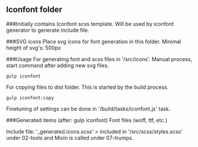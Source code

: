 ## Iconfont folder

###Initially contains
Iconfont scss template. Will be used by iconfont generator to generate include file.

###SVG icons
Place svg icons for font generation in this folder.
Minimal height of svg's: 500px 

###Usage
For generating font and scss files in '/src/icons'. Manual process, start command after adding new svg files.
```
gulp iconfont
```

For copying files to dist folder. This is started by the build process.
```
gulp iconfont:copy
```

Finetuning of settings can be done in '/build/tasks/iconfont.js' task.

###Generated items (after: gulp iconfont)
Font files (woff, ttf, etc.)

Include file: '_generated.icons.scss' > included in '/src/scss/styles.scss' under 02-tools and Mixin is called under 07-trumps.


